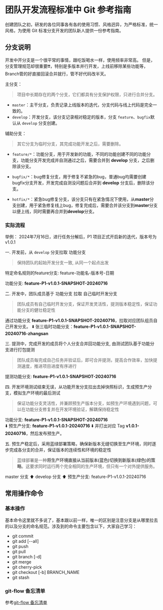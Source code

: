 # 团队开发流程标准中 Git 参考指南

创建团队之初，研发的各位同事各有各的使用习惯、风格迥异，为严格标准，统一风格，为使用 Git 标准分支开发的团队新人提供一份参考指南。

## 分支说明

开发中开分支是一个很平常的事情，跟吃饭喝水一样，使用频率非常高。
但是，分支管理规范却很重要:heavy_exclamation_mark::heavy_exclamation_mark:，特别是多版本并行开发，上线前移除某些功能等，Branch管的好直接回滚合并就行，管不好代码改半天。

主分支：

> 项目中长期存在的两个分支，它们都具有分支保护权限，只进行合并分支。

* `master`：主干分支，负责记录上线版本的迭代，分支代码与线上代码是完全一致的。
* `develop`：开发分支，该分支记录相对稳定的版本，分支 `feature`、`bugfix`默认从 `develop` 分支创建。

辅助分支：

> 其它分支为临时分支，其完成功能开发之后，需要删除。

* `feature/*`：功能分支，用于开发新的功能，不同的功能创建不同的功能分支，功能分支开发完成并自测通过之后，需要合并到 **develop** 分支，之后删除该分支。

* `bugfix/*`：bug修复分支，用于修复不紧急的bug，普通bug均需要创建bugfix分支开发，开发完成自测没问题后合并到 **develop** 分支后，删除该分支。

* `hotfix/*`：紧急bug修复分支，该分支只有在紧急情况下使用，从**master**分支创建，用于紧急修复线上bug，修复完成后，需要合并该分支到**master**分支以便上线，同时需要再合并到**develop**分支。

### 实际流程

举例： 2024年7月16日，进行任务分解后，P1 项目正式开启新的迭代，版本号为 v1.0.1

一. 开发前，从 `develop` 分支拉取 功能分支
> 保持团队的起始开发分支一致, 从同一个起点出发

特定命名规则的feature分支: feature-功能名-版本号-日期

功能分支: **feature-P1-v1.0.1-SNAPSHOT-20240716**

二. 开发中，团队成员基于 功能分支 拉取 自己临时开发分支
> 团队成员有自己临时开发分支，保证开发灵活性，提测版本稳定性，保证功能分支的健壮稳定性

通过功能分支 **feature-P1-v1.0.1-SNAPSHOT-20240716**，拉取对应团队组员自己开发分支。
⬇️
张三临时功能分支：**feature-P1-v1.0.1-SNAPSHOT-20240716-zhangsan**

三. 提测中，完成开发的成员将个人分支合并回功能分支, 由测试团队基于功能分支进行打包提测
> 团队成员每完成自己任务并验证后，即可合并提测，提高合作效率，加快提测速度，推进项目进度有序进行

提测功能分支: **feature-P1-v1.0.1-SNAPSHOT-20240716**

四. 开发环境测试结束无误，从功能开发分支拉出去掉快照标识，生成预生产分支，模拟生产环境的最后测试
> 保证功能分支灵活性，并兼顾预生产版本分支，如预生产环境遇到问题，可以在功能分支修复并在开发环境验证，解耦保持稳定性

功能分支: **feature-P1-v1.0.1-SNAPSHOT-20240716**  
⬇️
预生产分支: **feature-P1-v1.0.1-20240716**
⬇️
并打出对应 Tag **v1.0.1-20240716**，然后发布预生产。

五. 预生产稳定后，采用蓝绿部署策略，确保新版本无缝切换至生产环境，同时逐步完成各分支的合并，保证版本的连续性和环境的稳定性
> 蓝绿部署是一种**将生产环境直接从当前版本(蓝色)切换到新版本(绿色)的策略**。这要求同时运行两个完全相同的生产环境，但只有一个对外提供服务。

master 分支
⬆️
develop 分支
⬆️
预生产分支: feature-P1-v1.0.1-20240716

## 常用操作命令

### 基本操作

基本命令这里就不多说了，基本跟以前一样，唯一的区别是注意分支是从哪里拉去的以及分支的命名规范。涉及到的命令主要包含以下，大家自己学习：

* git commit
* git add [--all]
* git push
* git pull
* git branch [-d]
* git merge
* git cherry-pick
* git checkout [-b] BRANCH_NAME
* git stash

### git-flow 备忘清单

参考[git-flow 备忘清单](http://danielkummer.github.io/git-flow-cheatsheet/index.zh_CN.html)